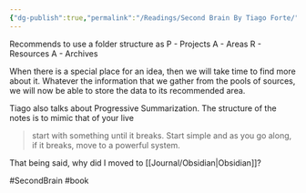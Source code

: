 ```yaml
---
{"dg-publish":true,"permalink":"/Readings/Second Brain By Tiago Forte/","noteIcon":"","created":"2023-05-16T16:01:56.000+05:30","updated":"2023-11-25T12:11:25.122+05:30"}
---
```


Recommends to use a folder structure as 
P - Projects
A - Areas
R - Resources
A - Archives

When there is a special place for an idea, then we will take time to find more about it. Whatever the information that we gather from the pools of sources, we will now be able to store the data to its recommended area.

Tiago also talks about Progressive Summarization. The structure of the notes is to mimic that of your live

> start with something until it breaks. Start simple and as you go along, if it breaks, move to a powerful system.

That being said, why did I moved to [[Journal/Obsidian\|Obsidian]]? 

#SecondBrain #book